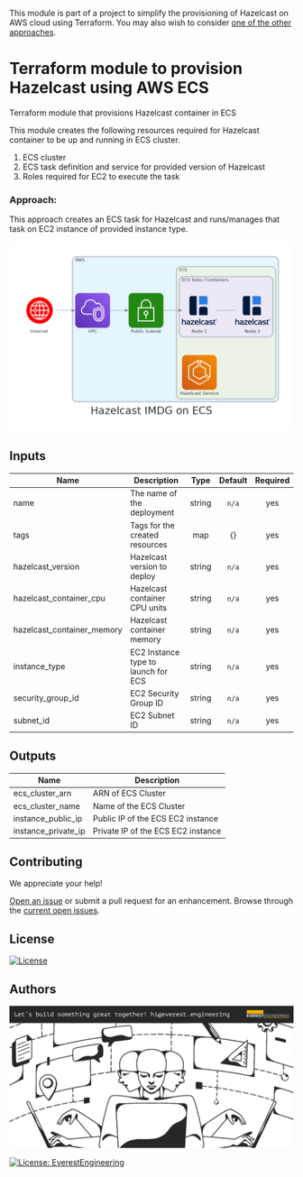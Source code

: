 This module is part of a project to simplify the provisioning of Hazelcast on AWS cloud using Terraform. You may also wish to consider [one of the other approaches](https://github.com/everest-engineering/terraform-aws-hazelcast).

# Terraform module to provision Hazelcast using AWS ECS

Terraform module that provisions Hazelcast container in ECS

This module creates the following resources required for Hazelcast container to be up and running in ECS cluster.

1. ECS cluster
2. ECS task definition and service for provided version of Hazelcast
3. Roles required for EC2 to execute the task

### Approach:

This approach creates an ECS task for Hazelcast and runs/manages that task on EC2 instance of provided instance type.

![Architecture](/diagrams/hazelcast_imdg_on_ecs.png?raw=true)

## Inputs

| Name                       | Description                         |  Type  | Default | Required |
| -------------------------- | ----------------------------------- | :----: | :-----: | :------: |
| name                       | The name of the deployment          | string |  `n/a`  |   yes    |
| tags                       | Tags for the created resources      |  map   |   {}    |   yes    |
| hazelcast_version          | Hazelcast version to deploy         | string |  `n/a`  |   yes    |
| hazelcast_container_cpu    | Hazelcast container CPU units       | string |  `n/a`  |   yes    |
| hazelcast_container_memory | Hazelcast container memory          | string |  `n/a`  |   yes    |
| instance_type              | EC2 Instance type to launch for ECS | string |  `n/a`  |   yes    |
| security_group_id          | EC2 Security Group ID               | string |  `n/a`  |   yes    |
| subnet_id                  | EC2 Subnet ID                       | string |  `n/a`  |   yes    |

## Outputs

| Name                | Description                        |
| ------------------- | ---------------------------------- |
| ecs_cluster_arn     | ARN of ECS Cluster                 |
| ecs_cluster_name    | Name of the ECS Cluster            |
| instance_public_ip  | Public IP of the ECS EC2 instance  |
| instance_private_ip | Private IP of the ECS EC2 instance |

## Contributing

We appreciate your help!

[Open an issue](https://github.com/everest-engineering/terraform-aws-hazelcast-ecs/issues/new/choose) or submit a pull request for an enhancement.
Browse through the
[current open issues](https://github.com/everest-engineering/terraform-aws-hazelcast-ecs/issues).

## License

[![License](https://img.shields.io/badge/License-Apache%202.0-blue.svg)](https://opensource.org/licenses/Apache-2.0)

## Authors

[![Alt text](https://github.com/everest-engineering/terraform-aws-mongodb-ecs/blob/master/images/banner.png?raw=true)](https://everest.engineering)

[![License: EverestEngineering](https://img.shields.io/badge/Copyright%20%C2%A9-EVERESTENGINEERING-blue)](https://everest.engineering)
